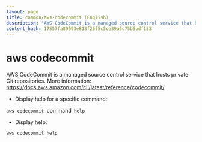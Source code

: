 ```yaml
---
layout: page
title: common/aws-codecommit (English)
description: "AWS CodeCommit is a managed source control service that hosts private Git repositories."
content_hash: 17557fa89993e813f26f5c5ce39a6c75b5bdf133
---
```

# aws codecommit

AWS CodeCommit is a managed source control service that hosts private Git repositories.
More information: <https://docs.aws.amazon.com/cli/latest/reference/codecommit/>.

- Display help for a specific command:

`aws codecommit `<span class="tldr-var badge badge-pill bg-dark-lm bg-white-dm text-white-lm text-dark-dm font-weight-bold">command</span>` help`

- Display help:

`aws codecommit help`
